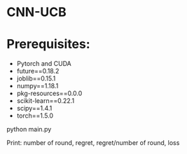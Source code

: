 # CNN-UCB

# Prerequisites: 
* Pytorch and CUDA
* future==0.18.2
* joblib==0.15.1
* numpy==1.18.1
* pkg-resources==0.0.0
* scikit-learn==0.22.1
* scipy==1.4.1
* torch==1.5.0


python main.py 

Print: number of round, regret, regret/number of round, loss

